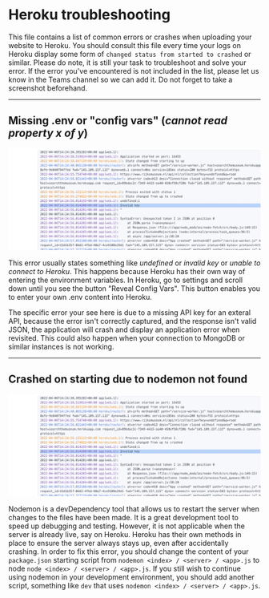 # Heroku troubleshooting

This file contains a list of common errors or crashes when uploading your website to Heroku. You should consult this file every time your logs on Heroku display some form of `changed status from started to crashed` or similar.
Please do note, it is still your task to troubleshoot and solve your error. If the error you've encountered is not included in the list, please let us know in the Teams channel so we can add it. Do not forget to take a screenshot beforehand.

<hr>

## Missing .env or "config vars" (_cannot read property x of y_)

![Common error message when handling config vars](assets/errors/config-vars.png)

This error usually states something like _undefined_ or _invalid key_ or _unable to connect to Heroku_. This happens because Heroku has their own way of entering the environment variables. In Heroku, go to settings and scroll down until you see the button "Reveal Config Vars". This button enables you to enter your own .env content into Heroku.

The specific error your see here is due to a missing API key for an exteral API, because the error isn't correctly captured, and the response isn't valid JSON, the application will crash and display an application error when revisited. This could also happen when your connection to MongoDB or similar instances is not working.

<hr>

## Crashed on starting due to nodemon not found

![Common error message when using nodemon](assets/errors/config-vars.png)

Nodemon is a devDependency tool that allows us to restart the server when changes to the files have been made. It is a great development tool to speed up debugging and testing. However, it is not applicable when the server is already live, say on Heroku. Heroku has their own methods in place to ensure the server always stays up, even after accidentally crashing. In order to fix this error, you should change the content of your `package.json` starting script from `nodemon <index> / <server> / <app>.js` to node `node <index> / <server> / <app>.js`. If you still wish to continue using nodemon in your development environment, you should add another script, something like `dev` that uses `nodemon <index> / <server> / <app>.js`.
